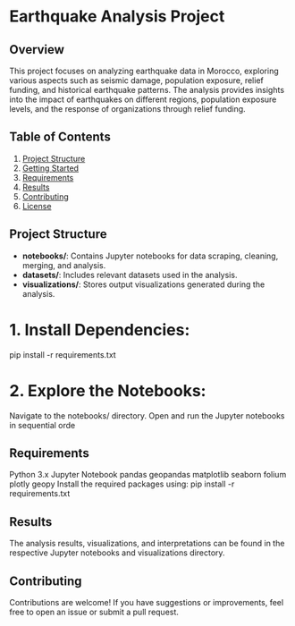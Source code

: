 # Earthquake Analysis Project

## Overview

This project focuses on analyzing earthquake data in Morocco, exploring various aspects such as seismic damage, population exposure, relief funding, and historical earthquake patterns. The analysis provides insights into the impact of earthquakes on different regions, population exposure levels, and the response of organizations through relief funding.

## Table of Contents

1. [Project Structure](#project-structure)
2. [Getting Started](#getting-started)
3. [Requirements](#requirements)
4. [Results](#results)
5. [Contributing](#contributing)
6. [License](#license)

## Project Structure

- **notebooks/**: Contains Jupyter notebooks for data scraping, cleaning, merging, and analysis.
- **datasets/**: Includes relevant datasets used in the analysis.
- **visualizations/**: Stores output visualizations generated during the analysis.
# 1. Install Dependencies:
   pip install -r requirements.txt
# 2. Explore the Notebooks:
Navigate to the notebooks/ directory.
Open and run the Jupyter notebooks in sequential orde

## Requirements
Python 3.x
Jupyter Notebook
pandas
geopandas
matplotlib
seaborn
folium
plotly
geopy
Install the required packages using:
  pip install -r requirements.txt
## Results
The analysis results, visualizations, and interpretations can be found in the respective Jupyter notebooks and visualizations directory.
## Contributing
Contributions are welcome! If you have suggestions or improvements, feel free to open an issue or submit a pull request.
  
  
